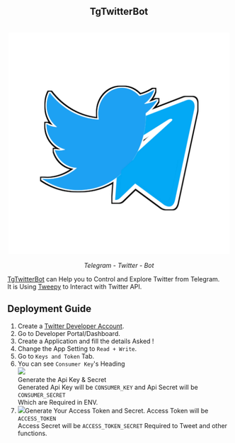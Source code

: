 <div align="center">
  <h2>TgTwitterBot</h2><br>
  <img src="../tgtwitterbot/20210418_004643.png" width="500"><br>
  <p><i>Telegram - Twitter - Bot</i></p>
</div>
<p><a href="https://github.com/New-dev0/TgTwitterBot">TgTwitterBot</a> can Help you to Control and Explore Twitter from Telegram.<br>
It is Using <a href="https://github.com/Tweepy/Tweepy">Tweepy</a> to Interact with Twitter API.
</p>
<h2>Deployment Guide</h2>
<ol><li>Create a <a href="https://developer.twitter.com/en">Twitter Developer Account</a>.</li>
<li>Go to Developer Portal/Dashboard.</li>
<li>Create a Application and fill the details Asked !</li>
<li>Change the App Setting to <code>Read + Write</code>.</li>
<li>Go to <code>Keys and Token</code> Tab.</li>
<li>You can see <code>Consumer Key</code>'s Heading<br><img src="https://telegra.ph/file/53cd6e806af38801df381.jpg" width="600"><br>
  Generate the Api Key & Secret<br>
  Generated Api Key will be <code>CONSUMER_KEY</code> and Api Secret will be <code>CONSUMER_SECRET</code><br>Which are Required in ENV.</li>
<li><img src="https://telegra.ph/file/bc7b4923f87f48e0c1be2.jpg" width="600">Generate Your Access Token and Secret.
  Access Token will be <code>ACCESS_TOKEN</code><br>
  Access Secret will be <code>ACCESS_TOKEN_SECRET</code> Required to Tweet and other functions.</li
  </ol>
